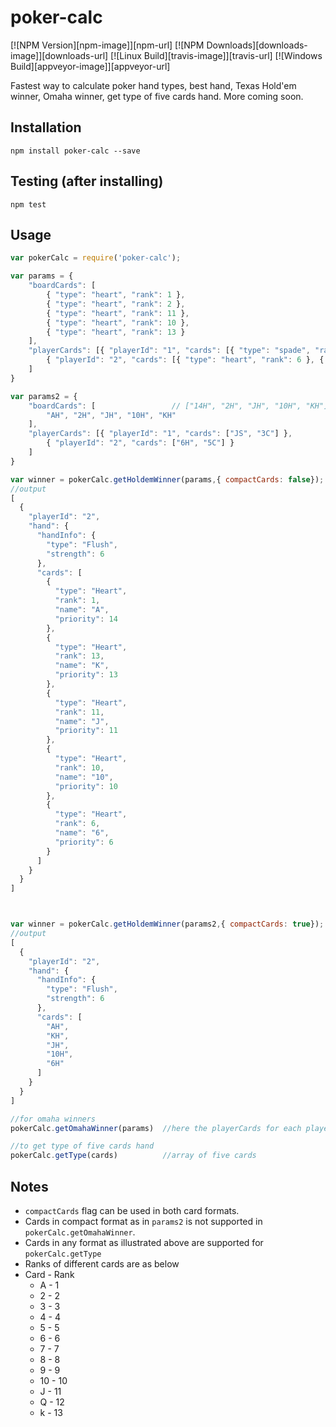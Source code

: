 # poker-calc
[![NPM Version][npm-image]][npm-url]
[![NPM Downloads][downloads-image]][downloads-url]
[![Linux Build][travis-image]][travis-url]
[![Windows Build][appveyor-image]][appveyor-url]

Fastest way to calculate poker hand types, best hand, Texas Hold'em winner, Omaha winner, get type of five cards hand. More coming soon.

## Installation

```
npm install poker-calc --save
```
## Testing (after installing)

```
npm test
```


## Usage

```javascript
var pokerCalc = require('poker-calc');

var params = {
    "boardCards": [
        { "type": "heart", "rank": 1 },
        { "type": "heart", "rank": 2 },
        { "type": "heart", "rank": 11 },
        { "type": "heart", "rank": 10 },
        { "type": "heart", "rank": 13 }
    ],
    "playerCards": [{ "playerId": "1", "cards": [{ "type": "spade", "rank": 11 }, { "type": "club", "rank": 3 }] },
        { "playerId": "2", "cards": [{ "type": "heart", "rank": 6 }, { "type": "club", "rank": 5 }] }
    ]
}

var params2 = {
    "boardCards": [                 // ["14H", "2H", "JH", "10H", "KH"]
        "AH", "2H", "JH", "10H", "KH"
    ],
    "playerCards": [{ "playerId": "1", "cards": ["JS", "3C"] },
        { "playerId": "2", "cards": ["6H", "5C"] }
    ]
}

var winner = pokerCalc.getHoldemWinner(params,{ compactCards: false});   //winner is an array which contains the winners
//output
[
  {
    "playerId": "2",
    "hand": {
      "handInfo": {
        "type": "Flush",
        "strength": 6
      },
      "cards": [
        {
          "type": "Heart",
          "rank": 1,
          "name": "A",
          "priority": 14
        },
        {
          "type": "Heart",
          "rank": 13,
          "name": "K",
          "priority": 13
        },
        {
          "type": "Heart",
          "rank": 11,
          "name": "J",
          "priority": 11
        },
        {
          "type": "Heart",
          "rank": 10,
          "name": "10",
          "priority": 10
        },
        {
          "type": "Heart",
          "rank": 6,
          "name": "6",
          "priority": 6
        }
      ]
    }
  }
]



var winner = pokerCalc.getHoldemWinner(params2,{ compactCards: true});  //winner is an array which contains the winners
//output
[
  {
    "playerId": "2",
    "hand": {
      "handInfo": {
        "type": "Flush",
        "strength": 6
      },
      "cards": [
        "AH",
        "KH",
        "JH",
        "10H",
        "6H"
      ]
    }
  }
]

//for omaha winners
pokerCalc.getOmahaWinner(params)  //here the playerCards for each player should be four

//to get type of five cards hand
pokerCalc.getType(cards)          //array of five cards
```

## Notes
* `compactCards` flag can be used in both card formats.
* Cards in compact format as in `params2` is not supported in `pokerCalc.getOmahaWinner`.
* Cards in any format as illustrated above are supported for `pokerCalc.getType`
* Ranks of different cards are as below
* Card - Rank
    * A  - 1
    * 2  - 2
    * 3  - 3
    * 4  - 4
    * 5  - 5
    * 6  - 6
    * 7  - 7
    * 8  - 8
    * 9  - 9
    * 10 - 10
    * J  - 11
    * Q  - 12
    * k  - 13